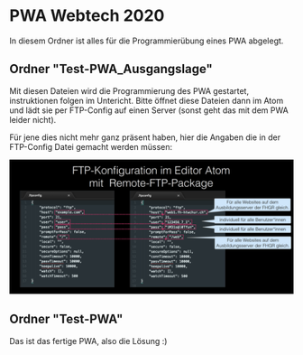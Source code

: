 # PWA Webtech 2020
In diesem Ordner ist alles für die Programmierübung eines PWA abgelegt.

## Ordner "Test-PWA_Ausgangslage"
Mit diesen Dateien wird die Programmierung des PWA gestartet, instruktionen folgen im Untericht. Bitte öffnet diese Dateien dann im Atom und lädt sie per FTP-Config auf einen Server (sonst geht das mit dem PWA leider nicht). 

Für jene dies nicht mehr ganz präsent haben, hier die Angaben die in der FTP-Config Datei gemacht werden müssen:

![alt text][logo]

[logo]: https://github.com/leamoser/pwa/blob/master/ftpconfig.png "FTP Config"

## Ordner "Test-PWA"
Das ist das fertige PWA, also die Lösung :) 
